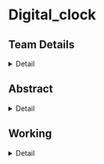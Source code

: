 # Digital_clock


## Team Details
<details>
   <summary>Detail</summary>
   
   >Semester:3rd Sem B. Tech, CSE

   >Section :S1

   >Member-1:ADITHYA B M , 221CS104 ,adithyabm.221cs104@nitk.edu.in

   >Member-2:ARUN M MYAGERI , 221CS113 ,arunmmyageri.221cs113@nitk.edu.in

   >Member-3:KETHAVATH MUNI , 221CS131 ,kethavathmuni.221cs131@nitk.edu.in
 </details>


## Abstract
<details>
  <summary>Detail</summary>
A 12-hour digital clock with a weekday counter is a digital timekeeping device that displays time in a 12-hour format, with AM (Ante Meridiem) and PM (Post Meridiem) indications. It also provides the functionality to keep track of the weekday Digital clocks are ubiquitous in our daily lives, and understanding how they work can be a fascinating journey into the world of digital electronics. The "12-Hour Digital Clock with AM/PM Toggle" project is an exploration of digital logic circuits, sequential logic, and the fundamentals of timekeeping. This project is often a stepping stone for students and electronics enthusiasts to learn and apply their knowledge in a hands-on manner.   
   
• Digital Logic Circuits: The project delves into the basics of digital logic circuits, offering a practical demonstration of how flip-flops, counters, and logic gates can be used to create a functional timekeeping system.
• Sequential Logic: It introduces the concept of sequential logic, emphasizing the importance of state machines in keeping track of time.
• Flip-Flop Operation: The utilization of JK flip-flops to store and update time, information provides an opportunity for individuals to understand flip-flop operation and its role in data storage.
• Binary Counting: The project showcases binary counting as a means of representing hours and minutes, reinforcing binary concepts and their practical applications.
• Display Technology: The use of 7-segment displays illustrates how digital information is visually presented, giving insight into LED technologies and multiplexing displays.
• Timekeeping Fundamentals: Through this project, learners gain insights into the fundamental concepts of timekeeping, including the 12-hour clock format and the differentiation between AM and PM.

MOTIVATION:
Motivation for this project stems from various factors that include may be of educational purpose , professional development, hands on learning , clock customization, fun and challenge ,learning about the counters and etc.

UNIQUE CONTRIBUTION
• "Our digital 12-hour clock boasts a sleek, minimalist design that seamlessly blends with modern decor, making it a unique and stylish addition to any room."
• "With a user-friendly interface and intuitive button controls, our clock simplifies time and weekday settings, providing a hassle-free experience."
</details>


## Working
<details>
   <summary>Detail</summary>
   This project aims to create a functional 12-hour digital clock with an AM/PM indicator using digital components such as JK flip-flops, 7-segment displays, and binary counters.
   
Key Features:

• 12-Hour Time Format: The clock follows the 12-hour time format commonly used in everyday life.

• AM/PM Indicator: (DECODER) A visible AM/PM toggle indicates whether it is morning or afternoon/evening.

• 7-Segment Displays: Time is displayed using 7-segment LED displays, offering a visual representation of hours and minutes.

• Binary Counters: Binary counters are used to keep track of hours and minutes, promoting an understanding of binary counting.
   
Inputs:
• Clk (Clock Signal): Represents the clock signal.

• AM_PM_Toggle: Toggle signal to switch between AM and PM.

• Hour (0-11): Represents the current hour (in a 12-hour format).

• Minute (0-59): Represents the current minute.

• Seconds (0-59):Represents the current seconds.

• 3 : 8 decoder for week day representation.

Outputs:
• Hour_Display (0-11): The displayed hour on the 7-segment display.
• Minute_Display (00-59): The displayed minute on the 7-segment display.
• Second_Display ( 00-59): The displayed second on the 7-segment display.
• AM_LED: LED indicator for AM.
• PM_LED: LED indicator for PM.
• Weekday Counter

Function Table:
Clk
AM/PM 
Toggle Hour Minute Hour Display
Minute 
Display
AM_ 
LED
PM_ 
LED
0 0 0 0 0 00 1 0
1 0 0 1 0 01 1 0
0 0 0 2 0 02 1 0
1 0 0 3 0 03 1 0
... ... ... ... ... ... ... ...
0 0 1 0 1 00 1 0
1 0 1 1 1 01 1 0
0 0 1 2 1 02 1 0
1 0 1 3 1 03 1 0
... ... ... ... ... ... ... ...
0 0 11 56 11 56 1 0
1 0 11 57 11 57 1 0
0 0 11 58 11 58 1 0
1 0 11 59 11 59 1 0
0 1 0 0 0 00 0 1
1 1 0 1 0 01 0 1
0 1 0 2 0 02 0 1
1 1 0 3 0 03 0 1
... ... ... ... ... ... ... ...
0 1 11 56 11 56 0 1
1 1 11 57 11 57 0 1
0 1 11 58 11 58 0 1
1 1 11 59 11 59 0 1
</details>
